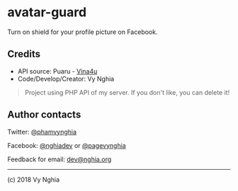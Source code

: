 # avatar-guard
Turn on shield for your profile picture on Facebook.

## Credits
* API source: Puaru - [Vina4u](https://vina4u.vn/)
* Code/Develop/Creator: Vy Nghia

> Project using PHP API of my server. If you don't like, you can delete it!

## Author contacts
Twitter: [@phamvynghia](https://twitter.com/phamvynghia)

Facebook: [@nghiadev](https://www.facebook.com/nghiadev) or [@pagevynghia](https://www.facebook.com/pagevynghia/)


Feedback for email: dev@nghia.org

---
(c) 2018 Vy Nghia
